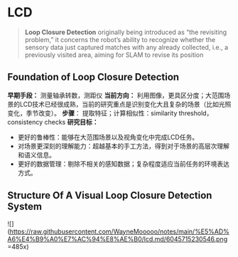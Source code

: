 # LCD
> **Loop Closure Detection** originally being introduced as “the revisiting problem,” it concerns the robot’s ability to recognize whether the sensory data just captured matches with any already collected, i.e., a previously visited area, aiming for SLAM to revise its position
## Foundation of Loop Closure Detection
**早期手段：** 测量轴承转数，测距仪
**当前方向：** 利用图像，更具区分度；大范围场景的LCD技术已经很成熟，当前的研究重点是识别变化大且复杂的场景（比如光照变化，季节改变）。
**步骤**： 提取特征；计算相似性：similarity threshold，consistency checks
**研究目标：**
* 更好的鲁棒性：能够在大范围场景以及视角变化中完成LCD任务。
* 对场景更深刻的理解能力：超越基本的手工方法，得到对于场景的高层次理解和语义信息。
* 更好的数据管理：剔除不相关的感知数据；复杂程度适应当前任务的环境表达方式。
## Structure Of A Visual Loop Closure Detection System
![](https://raw.githubusercontent.com/WayneMooooo/notes/main/%E5%AD%A6%E4%B9%A0%E7%AC%94%E8%AE%B0/lcd.md/6045715230546.png =485x)
